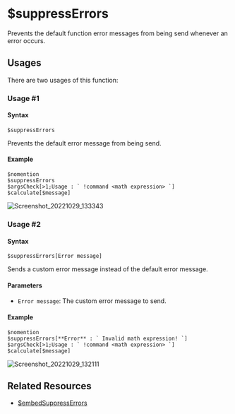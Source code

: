 # $suppressErrors
Prevents the default function error messages from being send whenever an error occurs.

## Usages
There are two usages of this function:

### Usage #1
#### Syntax
```
$suppressErrors
```
Prevents the default error message from being send.

#### Example
```
$nomention
$suppressErrors
$argsCheck[>1;Usage : ` !command <math expression> `]
$calculate[$message]
```
![Screenshot_20221029_133343](https://user-images.githubusercontent.com/95774950/198821156-3752e153-2289-4cd8-8bfb-07ae72455530.png)

### Usage #2
#### Syntax
```
$suppressErrors[Error message]
```
Sends a custom error message instead of the default error message.

#### Parameters
- `Error message`: The custom error message to send.

#### Example
```
$nomention
$suppressErrors[**Error** : ` Invalid math expression! `]
$argsCheck[>1;Usage : ` !command <math expression> `]
$calculate[$message]
```
![Screenshot_20221029_132111](https://user-images.githubusercontent.com/95774950/198820510-bc2140f0-838b-4357-80e7-e12c69b3739f.png)

## Related Resources
- [$embedSuppressErrors](./embedSuppressErrors.md)
